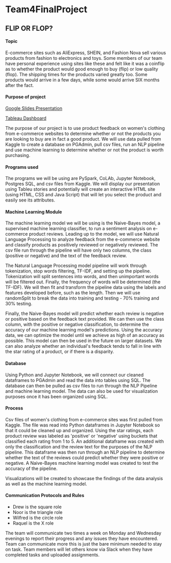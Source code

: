 # Team4FinalProject

## FLIP OR FLOP?

#### Topic

E-commerce sites such as AliExpress, SHEIN, and Fashion Nova sell various products from fashion to electronics and toys. Some members of our team have personal experience using sites like these and felt like it was a coinflip as to whether the product would good enough to buy
(flip) or low quality (flop).  The shipping times for the products varied greatly too.  Some products would arrive in a few days, while some would
arrive SIX months after the fact.

#### Purpose of project

[Google Slides Presentation](https://docs.google.com/presentation/d/1XVIwpQXSfSGvNDDlMfFKGGTMrL8WkDGcBJyvGshUG-w/edit?usp=sharing)

[Tableau Dashboard](https://public.tableau.com/app/profile/raquel.vandenesse/viz/shared/N45YR6Q4B)

The purpose of our project is to use product feedback on women's clothing from e-commerce websites to determine whether or not the products you are looking to buy are in fact a good product.  We will use data pulled from Kaggle to create a database on PGAdmin, pull csv files, run an NLP pipeline and use machine learning to determine whether or not the product is worth purchasing.

#### Programs used

The programs we will be using are PySpark, CoLAb, Jupyter Notebook, Postgres SQL, and csv files from Kaggle.  We will display our presentation using Tableu
stories and potentially will create an interactive HTML site (using HTML, CSS and Java Script) that will let you select the product and easily see
its attributes.

#### Machine Learning Module

The machine learning model we will be using is the Naive-Bayes model, a supervised machine learning classifier, to run a sentiment analysis on e-commerce product reviews. Leading up to the model, we will use Natural Language Processing to analyze feedback from the e-commerce website and classify products as positively reviewed or negatively reviewed. The csv file run through the pipeline will have only two columns, the class (positive or negative) and the text of the feedback review. 

The Natural Language Processing model pipeline will work through tokenization, stop words filtering, TF-IDF, and setting up the pipeline. Tokenization will split sentences into words, and then unimportant words will be filtered out. Finally, the frequency of words will be determined (the TF-IDF). We will then fit and transform the pipeline data using the labels and features developed before, such as the length. Then we will use randomSplit to break the data into training and testing - 70% training and 30% testing. 

Finally, the Naive-Bayes model will predict whether each review is negative or positive based on the feedback text provided. We can then use the class column, with the positive or negative classification, to determine the accuracy of our machine learning model's predictions. Using the accuracy data, we can optimize the model until we achieve as high of an accuracy as possible. This model can then be used in the future on larger datasets. We can also analyze whether an individual's feedback tends to fall in line with the star rating of a product, or if there is a disparity. 

#### Database

Using Python and Jupyter Notebook, we will connect our cleaned dataframes to PGAdmin and read the data into tables using SQL. The database can then be pulled as csv files to run through the NLP Pipeline and machine learning model. The data can also be used for visualization purposes once it has been organized using SQL. 

#### Process
Csv files of women's clothing from e-commerce sites was first pulled from Kaggle. The file was read into Python dataframes in Jupyter Notebook so that it could be cleaned up and organized. Using the star ratings, each product review was labeled as 'positive' or 'negative' using buckets that classified each rating from 1 to 5. An additional dataframe was created with only the classification and the review text for the purposes of the NLP pipeline. This dataframe was then run through an NLP pipeline to determine whether the text of the reviews could predict whether they were positive or negative. A Naive-Bayes machine learning model was created to test the accuracy of the pipeline. 

Visualizations will be created to showcase the findings of the data analysis as well as the machine learning model. 

#### Communication Protocols and Rules

- Drew is the square role
- Noor is the triangle role
- Wilfred is the circle role
- Raquel is the X role

The team will communicate two times a week on Monday and Wednesday evenings to report their progress and any issues they have encountered.  Team can communicate more this is just the bare minimum needed to stay on task.  Team members will let others know via Slack when they have completed tasks and uploaded assignments. 
